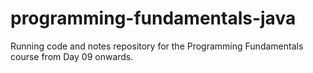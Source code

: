 # programming-fundamentals-java

Running code and notes repository for the Programming Fundamentals course from Day 09 onwards.

